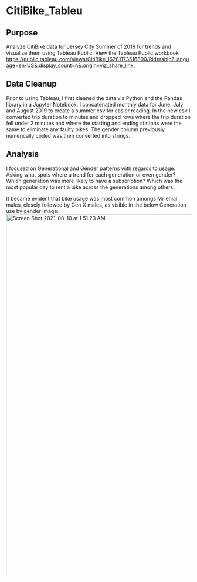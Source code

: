 # CitiBike_Tableu

## Purpose

Analyze CitiBike data for Jersey City Summer of 2019 for trends and visualize them using Tableau Public. View the Tableau Public workbook https://public.tableau.com/views/CitiBike_16281173516890/Ridership?:language=en-US&:display_count=n&:origin=viz_share_link.

## Data Cleanup

Prior to using Tableau, I first cleaned the data via Python and the Pandas library in a Jupyter Notebook. I concatenated monthly data for June, July and August  2019 to  create a summer csv for easier reading. In the new csv I converted  trip duration to minutes and dropped rows where the trip duration fell under 2 minutes and where the starting and ending stations were the same to eliminate any faulty bikes. The gender column previously  numerically coded was then converted into strings. 

## Analysis

I focused on Generational and Gender patterns with regards to usage. Asking what spots where a trend for each generation or even gender? Which generation was more likely to have a subscription? Which was the most popular day to rent a bike across the generations among others.

It became evident that bike usage was most common amongs Millenial males, closely followed by Gen X males, as visible in the below Generation use by gender image:
<img width="984" alt="Screen Shot 2021-08-10 at 1 51 23 AM" src="https://user-images.githubusercontent.com/79786994/128829606-749ba947-76b0-4fdd-94b0-0be207d2468a.png">
